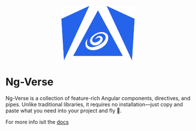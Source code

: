 <p align="center">
   <img src="logo.png" alt="Logo" width="200px" />
</p>

# Ng-Verse

Ng-Verse is a collection of feature-rich Angular components, directives, and pipes. Unlike traditional libraries, it requires no installation—just copy and paste what you need into your project and fly 🚀.

For more info isit the [docs](https://github.com/lukonik/ng-verse)
